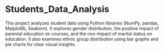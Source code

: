 # Students_Data_Analysis
This project analyzes student data using Python libraries (NumPy, pandas, Matplotlib, Seaborn). It explores gender distribution, the positive impact of parental education on courses, and the non-impact of marital status on education. It also examines ethnic group distribution using bar graphs and pie charts for clear visual insights.
